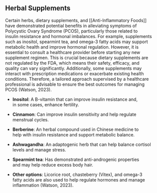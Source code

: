 ## Herbal Supplements

Certain herbs, dietary supplements, and [[Anti-Inflammatory Foods]]  
have demonstrated potential benefits in alleviating symptoms of  
Polycystic Ovary Syndrome (PCOS), particularly those related to  
insulin resistance and hormonal imbalances. For example, supplements  
such as inositol, spearmint tea, and omega-3 fatty acids may support  
metabolic health and improve hormonal regulation. However, it is  
essential to consult a healthcare provider before starting any new  
supplement regimen. This is crucial because dietary supplements are  
not regulated by the FDA, which means their safety, efficacy, and  
quality can vary significantly. Additionally, some supplements may  
interact with prescription medications or exacerbate existing health  
conditions. Therefore, a tailored approach supervised by a healthcare  
professional is advisable to ensure the best outcomes for managing  
PCOS (Watson, 2023).

- **Inositol**: A B-vitamin that can improve insulin resistance and,  
in some cases, enhance fertility.  

- **Cinnamon**: Can improve insulin sensitivity and help regulate  
menstrual cycles.  

- **Berberine**: An herbal compound used in Chinese medicine to  
help with insulin resistance and support metabolic balance.  

- **Ashwagandha**: An adaptogenic herb that can help balance cortisol  
levels and manage stress.  

- **Spearmint tea**: Has demonstrated anti-androgenic properties   
and may help reduce excess body hair.

- **Other options**: Licorice root, chasteberry (Vitex), and omega-3  
fatty acids are also used to help regulate hormones and manage  
inflammation (Watson, 2023).